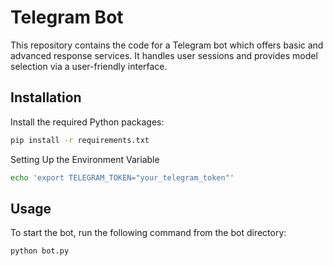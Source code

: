 # Telegram Bot

This repository contains the code for a Telegram bot which offers basic and advanced response services. It handles user sessions and provides model selection via a user-friendly interface.

## Installation

Install the required Python packages:

```bash
pip install -r requirements.txt
```

Setting Up the Environment Variable
```bash
echo 'export TELEGRAM_TOKEN="your_telegram_token"' 
```

## Usage
To start the bot, run the following command from the bot directory:

```bash
python bot.py
```